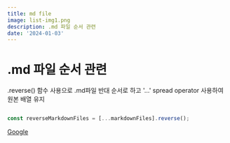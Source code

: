 ```yaml
---
title: md file
image: list-img1.png
description: .md 파일 순서 관련
date: '2024-01-03'
---
```


.md 파일 순서 관련
=============

.reverse() 함수 사용으로 .md파일 반대 순서로 하고 '...' spread operator 사용하여 원본 배열 유지
```javascript

const reverseMarkdownFiles = [...markdownFiles].reverse();

```
[Google](https://google.com "google link")